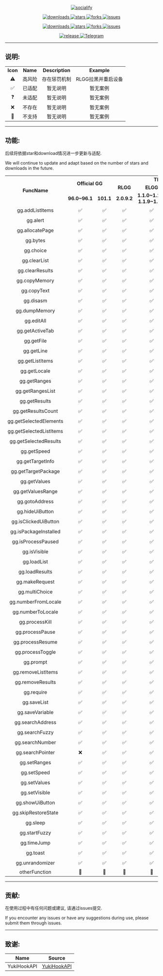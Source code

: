 <p align="center">
    <a href="https://github.com/HdShare/HookGG">
        <img src="https://socialify.git.ci/HdShare/HookGG/image?description=1&font=Rokkitt&language=1&name=1&owner=1&theme=Auto" alt="socialify"/>
    </a>
</p>

<p align="center">
    <a href="https://github.com/HdShare/HookGG/releases">
        <img src="https://img.shields.io/github/downloads/HdShare/HookGG/total?style=flat-square&label=GithubRepo&labelColor=1b1f23&color=eeeeee" alt="downloads">
    </a>
    <a href="https://github.com/HdShare/HookGG/stargazers">
        <img src="https://img.shields.io/github/stars/HdShare/HookGG?style=flat-square&label=Stars&labelColor=1b1f23&color=dfb317" alt="stars">
    </a>
    <a href="https://github.com/HdShare/HookGG/network/members">
        <img src="https://img.shields.io/github/forks/HdShare/HookGG?style=flat-square&label=Forks&labelColor=1b1f23&color=97ca00" alt="forks">
    </a>
    <a href="https://github.com/HdShare/HookGG/issues">
        <img src="https://img.shields.io/github/issues/HdShare/HookGG?style=flat-square&label=Issues&labelColor=1b1f23&color=007ec6" alt="issues">
    </a>
</p>

<p align="center">
    <a href="https://github.com/Xposed-Modules-Repo/me.hd.hookgg/releases">
        <img src="https://img.shields.io/github/downloads/Xposed-Modules-Repo/me.hd.hookgg/total?style=flat-square&label=LSPosedRepo&labelColor=f48fb1&color=eeeeee" alt="downloads">
    </a>
    <a href="https://github.com/Xposed-Modules-Repo/me.hd.hookgg/stargazers">
        <img src="https://img.shields.io/github/stars/Xposed-Modules-Repo/me.hd.hookgg?style=flat-square&label=Stars&labelColor=f48fb1&color=dfb317" alt="stars">
    </a>
    <a href="https://github.com/Xposed-Modules-Repo/me.hd.hookgg/network/members">
        <img src="https://img.shields.io/github/forks/Xposed-Modules-Repo/me.hd.hookgg?style=flat-square&label=Forks&labelColor=f48fb1&color=97ca00" alt="forks">
    </a>
    <a href="https://github.com/Xposed-Modules-Repo/me.hd.hookgg/issues">
        <img src="https://img.shields.io/github/issues/Xposed-Modules-Repo/me.hd.hookgg?style=flat-square&label=Issues&labelColor=f48fb1&color=007ec6" alt="issues">
    </a>
</p>

<p align="center">
    <a href="https://github.com/HdShare/HookGG/releases/latest">
        <img src="https://img.shields.io/github/v/release/HdShare/HookGG?style=flat-square&label=Release&labelColor=8b00c5&color=c8c8c8" alt="release">
    </a>
    <a href="https://t.me/Hd_HookGG_Chat">
        <img src="https://img.shields.io/static/v1?style=flat-square&label=Telegram&labelColor=01bfaf&message=Chat&color=099fdf" alt="Telegram">
    </a>
</p>

---

## 说明:

<table>
    <tr>
        <td colspan="1" align="center"><b>Icon</b></td>
        <td colspan="1" align="center"><b>Name</b></td>
        <td colspan="1" align="center"><b>Description</b></td>
        <td colspan="1" align="center"><b>Example</b></td>
    </tr>
    <tr>
        <td align="center">⚠️</td>
        <td align="center">高风险</td>
        <td align="center">存在惩罚机制</td>
        <td align="center">RLGG拉黑并重启设备</td>
    </tr>
    <tr>
        <td align="center">✅</td>
        <td align="center">已适配</td>
        <td align="center">暂无说明</td>
        <td align="center">暂无案例</td>
    </tr>
    <tr>
        <td align="center">❓</td>
        <td align="center">未适配</td>
        <td align="center">暂无说明</td>
        <td align="center">暂无案例</td>
    </tr>
    <tr>
        <td align="center">❌</td>
        <td align="center">不存在</td>
        <td align="center">暂无说明</td>
        <td align="center">暂无案例</td>
    </tr>
    <tr>
        <td align="center">🚫</td>
        <td align="center">不支持</td>
        <td align="center">暂无说明</td>
        <td align="center">暂无案例</td>
    </tr>
</table>

---

## 功能:

后续将依据star和download情况进一步更新与适配.

We will continue to update and adapt based on the number of stars and downloads in the future.

<table>
    <tr>
        <td rowspan="3" colspan="1" align="center"><b>FuncName</b></td>
        <td rowspan="2" colspan="2" align="center"><b>Official GG</b></td>
        <td rowspan="1" colspan="4" align="center"><b>Third-party GG</b></td>
        <td rowspan="1" colspan="1" align="center"><b>Other</b></td>
    </tr>
    <tr>
        <td colspan="1" align="center"><b>RLGG</b></td>
        <td colspan="1" align="center"><b>ELGG</b></td>
        <td colspan="1" align="center"><b>AGG</b></td>
        <td colspan="1" align="center"><b>Unknown</b></td>
    </tr>
    <tr>
        <td align="center"><b>96.0~96.1</b></td>
        <td align="center"><b>101.1</b></td>
        <td align="center"><b>2.0.9.2</b></td>
        <td align="center"><b>1.1.0~1.1.7, 1.1.9~1.2.1</b></td>
        <td align="center"><b>3.3.3~3.3.91</b></td>
        <td align="center"><b>Unknown</b></td>
    </tr>
    <tr>
        <td align="center">gg.addListItems</td>
        <td align="center">✅</td>
        <td align="center">✅</td>
        <td align="center">✅</td>
        <td align="center">✅</td>
        <td align="center">✅</td>
        <td align="center">❓</td>
    </tr>
    <tr>
        <td align="center">gg.alert</td>
        <td align="center">✅</td>
        <td align="center">✅</td>
        <td align="center">✅</td>
        <td align="center">✅</td>
        <td align="center">✅</td>
        <td align="center">❓</td>
    </tr>
    <tr>
        <td align="center">gg.allocatePage</td>
        <td align="center">✅</td>
        <td align="center">✅</td>
        <td align="center">✅</td>
        <td align="center">✅</td>
        <td align="center">✅</td>
        <td align="center">❓</td>
    </tr>
    <tr>
        <td align="center">gg.bytes</td>
        <td align="center">✅</td>
        <td align="center">✅</td>
        <td align="center">✅</td>
        <td align="center">✅</td>
        <td align="center">✅</td>
        <td align="center">❓</td>
    </tr>
    <tr>
        <td align="center">gg.choice</td>
        <td align="center">✅</td>
        <td align="center">✅</td>
        <td align="center">✅</td>
        <td align="center">✅</td>
        <td align="center">✅</td>
        <td align="center">❓</td>
    </tr>
    <tr>
        <td align="center">gg.clearList</td>
        <td align="center">✅</td>
        <td align="center">✅</td>
        <td align="center">✅</td>
        <td align="center">✅</td>
        <td align="center">✅</td>
        <td align="center">❓</td>
    </tr>
    <tr>
        <td align="center">gg.clearResults</td>
        <td align="center">✅</td>
        <td align="center">✅</td>
        <td align="center">✅</td>
        <td align="center">✅</td>
        <td align="center">✅</td>
        <td align="center">❓</td>
    </tr>
    <tr>
        <td align="center">gg.copyMemory</td>
        <td align="center">✅</td>
        <td align="center">✅</td>
        <td align="center">✅</td>
        <td align="center">✅</td>
        <td align="center">✅</td>
        <td align="center">❓</td>
    </tr>
    <tr>
        <td align="center">gg.copyText</td>
        <td align="center">✅</td>
        <td align="center">✅</td>
        <td align="center">✅</td>
        <td align="center">✅</td>
        <td align="center">✅</td>
        <td align="center">❓</td>
    </tr>
    <tr>
        <td align="center">gg.disasm</td>
        <td align="center">✅</td>
        <td align="center">✅</td>
        <td align="center">✅</td>
        <td align="center">✅</td>
        <td align="center">✅</td>
        <td align="center">❓</td>
    </tr>
    <tr>
        <td align="center">gg.dumpMemory</td>
        <td align="center">✅</td>
        <td align="center">✅</td>
        <td align="center">✅</td>
        <td align="center">✅</td>
        <td align="center">✅</td>
        <td align="center">❓</td>
    </tr>
    <tr>
        <td align="center">gg.editAll</td>
        <td align="center">✅</td>
        <td align="center">✅</td>
        <td align="center">✅</td>
        <td align="center">✅</td>
        <td align="center">✅</td>
        <td align="center">❓</td>
    </tr>
    <tr>
        <td align="center">gg.getActiveTab</td>
        <td align="center">✅</td>
        <td align="center">✅</td>
        <td align="center">✅</td>
        <td align="center">✅</td>
        <td align="center">✅</td>
        <td align="center">❓</td>
    </tr>
    <tr>
        <td align="center">gg.getFile</td>
        <td align="center">✅</td>
        <td align="center">✅</td>
        <td align="center">✅</td>
        <td align="center">✅</td>
        <td align="center">✅</td>
        <td align="center">❓</td>
    </tr>
    <tr>
        <td align="center">gg.getLine</td>
        <td align="center">✅</td>
        <td align="center">✅</td>
        <td align="center">✅</td>
        <td align="center">✅</td>
        <td align="center">✅</td>
        <td align="center">❓</td>
    </tr>
    <tr>
        <td align="center">gg.getListItems</td>
        <td align="center">✅</td>
        <td align="center">✅</td>
        <td align="center">✅</td>
        <td align="center">✅</td>
        <td align="center">✅</td>
        <td align="center">❓</td>
    </tr>
    <tr>
        <td align="center">gg.getLocale</td>
        <td align="center">✅</td>
        <td align="center">✅</td>
        <td align="center">✅</td>
        <td align="center">✅</td>
        <td align="center">✅</td>
        <td align="center">❓</td>
    </tr>
    <tr>
        <td align="center">gg.getRanges</td>
        <td align="center">✅</td>
        <td align="center">✅</td>
        <td align="center">✅</td>
        <td align="center">✅</td>
        <td align="center">✅</td>
        <td align="center">❓</td>
    </tr>
    <tr>
        <td align="center">gg.getRangesList</td>
        <td align="center">✅</td>
        <td align="center">✅</td>
        <td align="center">✅</td>
        <td align="center">✅</td>
        <td align="center">✅</td>
        <td align="center">❓</td>
    </tr>
    <tr>
        <td align="center">gg.getResults</td>
        <td align="center">✅</td>
        <td align="center">✅</td>
        <td align="center">✅</td>
        <td align="center">✅</td>
        <td align="center">✅</td>
        <td align="center">❓</td>
    </tr>
    <tr>
        <td align="center">gg.getResultsCount</td>
        <td align="center">✅</td>
        <td align="center">✅</td>
        <td align="center">✅</td>
        <td align="center">✅</td>
        <td align="center">✅</td>
        <td align="center">❓</td>
    </tr>
    <tr>
        <td align="center">gg.getSelectedElements</td>
        <td align="center">✅</td>
        <td align="center">✅</td>
        <td align="center">✅</td>
        <td align="center">✅</td>
        <td align="center">✅</td>
        <td align="center">❓</td>
    </tr>
    <tr>
        <td align="center">gg.getSelectedListItems</td>
        <td align="center">✅</td>
        <td align="center">✅</td>
        <td align="center">✅</td>
        <td align="center">✅</td>
        <td align="center">✅</td>
        <td align="center">❓</td>
    </tr>
    <tr>
        <td align="center">gg.getSelectedResults</td>
        <td align="center">✅</td>
        <td align="center">✅</td>
        <td align="center">✅</td>
        <td align="center">✅</td>
        <td align="center">✅</td>
        <td align="center">❓</td>
    </tr>
    <tr>
        <td align="center">gg.getSpeed</td>
        <td align="center">✅</td>
        <td align="center">✅</td>
        <td align="center">✅</td>
        <td align="center">✅</td>
        <td align="center">✅</td>
        <td align="center">❓</td>
    </tr>
    <tr>
        <td align="center">gg.getTargetInfo</td>
        <td align="center">✅</td>
        <td align="center">✅</td>
        <td align="center">✅</td>
        <td align="center">✅</td>
        <td align="center">✅</td>
        <td align="center">❓</td>
    </tr>
    <tr>
        <td align="center">gg.getTargetPackage</td>
        <td align="center">✅</td>
        <td align="center">✅</td>
        <td align="center">✅</td>
        <td align="center">✅</td>
        <td align="center">✅</td>
        <td align="center">❓</td>
    </tr>
    <tr>
        <td align="center">gg.getValues</td>
        <td align="center">✅</td>
        <td align="center">✅</td>
        <td align="center">✅</td>
        <td align="center">✅</td>
        <td align="center">✅</td>
        <td align="center">❓</td>
    </tr>
    <tr>
        <td align="center">gg.getValuesRange</td>
        <td align="center">✅</td>
        <td align="center">✅</td>
        <td align="center">✅</td>
        <td align="center">✅</td>
        <td align="center">✅</td>
        <td align="center">❓</td>
    </tr>
    <tr>
        <td align="center">gg.gotoAddress</td>
        <td align="center">✅</td>
        <td align="center">✅</td>
        <td align="center">✅</td>
        <td align="center">✅</td>
        <td align="center">✅</td>
        <td align="center">❓</td>
    </tr>
    <tr>
        <td align="center">gg.hideUiButton</td>
        <td align="center">✅</td>
        <td align="center">✅</td>
        <td align="center">✅</td>
        <td align="center">✅</td>
        <td align="center">✅</td>
        <td align="center">❓</td>
    </tr>
    <tr>
        <td align="center">gg.isClickedUiButton</td>
        <td align="center">✅</td>
        <td align="center">✅</td>
        <td align="center">✅</td>
        <td align="center">✅</td>
        <td align="center">✅</td>
        <td align="center">❓</td>
    </tr>
    <tr>
        <td align="center">gg.isPackageInstalled</td>
        <td align="center">✅</td>
        <td align="center">✅</td>
        <td align="center">✅</td>
        <td align="center">✅</td>
        <td align="center">✅</td>
        <td align="center">❓</td>
    </tr>
    <tr>
        <td align="center">gg.isProcessPaused</td>
        <td align="center">✅</td>
        <td align="center">✅</td>
        <td align="center">✅</td>
        <td align="center">✅</td>
        <td align="center">✅</td>
        <td align="center">❓</td>
    </tr>
    <tr>
        <td align="center">gg.isVisible</td>
        <td align="center">✅</td>
        <td align="center">✅</td>
        <td align="center">✅</td>
        <td align="center">✅</td>
        <td align="center">✅</td>
        <td align="center">❓</td>
    </tr>
    <tr>
        <td align="center">gg.loadList</td>
        <td align="center">✅</td>
        <td align="center">✅</td>
        <td align="center">✅</td>
        <td align="center">✅</td>
        <td align="center">✅</td>
        <td align="center">❓</td>
    </tr>
    <tr>
        <td align="center">gg.loadResults</td>
        <td align="center">✅</td>
        <td align="center">✅</td>
        <td align="center">✅</td>
        <td align="center">✅</td>
        <td align="center">✅</td>
        <td align="center">❓</td>
    </tr>
    <tr>
        <td align="center">gg.makeRequest</td>
        <td align="center">✅</td>
        <td align="center">✅</td>
        <td align="center">✅</td>
        <td align="center">✅</td>
        <td align="center">✅</td>
        <td align="center">❓</td>
    </tr>
    <tr>
        <td align="center">gg.multiChoice</td>
        <td align="center">✅</td>
        <td align="center">✅</td>
        <td align="center">✅</td>
        <td align="center">✅</td>
        <td align="center">✅</td>
        <td align="center">❓</td>
    </tr>
    <tr>
        <td align="center">gg.numberFromLocale</td>
        <td align="center">✅</td>
        <td align="center">✅</td>
        <td align="center">✅</td>
        <td align="center">✅</td>
        <td align="center">✅</td>
        <td align="center">❓</td>
    </tr>
    <tr>
        <td align="center">gg.numberToLocale</td>
        <td align="center">✅</td>
        <td align="center">✅</td>
        <td align="center">✅</td>
        <td align="center">✅</td>
        <td align="center">✅</td>
        <td align="center">❓</td>
    </tr>
    <tr>
        <td align="center">gg.processKill</td>
        <td align="center">✅</td>
        <td align="center">✅</td>
        <td align="center">✅</td>
        <td align="center">✅</td>
        <td align="center">✅</td>
        <td align="center">❓</td>
    </tr>
    <tr>
        <td align="center">gg.processPause</td>
        <td align="center">✅</td>
        <td align="center">✅</td>
        <td align="center">✅</td>
        <td align="center">✅</td>
        <td align="center">✅</td>
        <td align="center">❓</td>
    </tr>
    <tr>
        <td align="center">gg.processResume</td>
        <td align="center">✅</td>
        <td align="center">✅</td>
        <td align="center">✅</td>
        <td align="center">✅</td>
        <td align="center">✅</td>
        <td align="center">❓</td>
    </tr>
    <tr>
        <td align="center">gg.processToggle</td>
        <td align="center">✅</td>
        <td align="center">✅</td>
        <td align="center">✅</td>
        <td align="center">✅</td>
        <td align="center">✅</td>
        <td align="center">❓</td>
    </tr>
    <tr>
        <td align="center">gg.prompt</td>
        <td align="center">✅</td>
        <td align="center">✅</td>
        <td align="center">✅</td>
        <td align="center">✅</td>
        <td align="center">✅</td>
        <td align="center">❓</td>
    </tr>
    <tr>
        <td align="center">gg.removeListItems</td>
        <td align="center">✅</td>
        <td align="center">✅</td>
        <td align="center">✅</td>
        <td align="center">✅</td>
        <td align="center">✅</td>
        <td align="center">❓</td>
    </tr>
    <tr>
        <td align="center">gg.removeResults</td>
        <td align="center">✅</td>
        <td align="center">✅</td>
        <td align="center">✅</td>
        <td align="center">✅</td>
        <td align="center">✅</td>
        <td align="center">❓</td>
    </tr>
    <tr>
        <td align="center">gg.require</td>
        <td align="center">✅</td>
        <td align="center">✅</td>
        <td align="center">✅</td>
        <td align="center">✅</td>
        <td align="center">✅</td>
        <td align="center">❓</td>
    </tr>
    <tr>
        <td align="center">gg.saveList</td>
        <td align="center">✅</td>
        <td align="center">✅</td>
        <td align="center">✅</td>
        <td align="center">✅</td>
        <td align="center">✅</td>
        <td align="center">❓</td>
    </tr>
    <tr>
        <td align="center">gg.saveVariable</td>
        <td align="center">✅</td>
        <td align="center">✅</td>
        <td align="center">✅</td>
        <td align="center">✅</td>
        <td align="center">✅</td>
        <td align="center">❓</td>
    </tr>
    <tr>
        <td align="center">gg.searchAddress</td>
        <td align="center">✅</td>
        <td align="center">✅</td>
        <td align="center">✅</td>
        <td align="center">✅</td>
        <td align="center">✅</td>
        <td align="center">❓</td>
    </tr>
    <tr>
        <td align="center">gg.searchFuzzy</td>
        <td align="center">✅</td>
        <td align="center">✅</td>
        <td align="center">✅</td>
        <td align="center">✅</td>
        <td align="center">✅</td>
        <td align="center">❓</td>
    </tr>
    <tr>
        <td align="center">gg.searchNumber</td>
        <td align="center">✅</td>
        <td align="center">✅</td>
        <td align="center">✅</td>
        <td align="center">✅</td>
        <td align="center">✅</td>
        <td align="center">❓</td>
    </tr>
    <tr>
        <td align="center">gg.searchPointer</td>
        <td align="center">❌</td>
        <td align="center">✅</td>
        <td align="center">✅</td>
        <td align="center">✅</td>
        <td align="center">❌</td>
        <td align="center">❓</td>
    </tr>
    <tr>
        <td align="center">gg.setRanges</td>
        <td align="center">✅</td>
        <td align="center">✅</td>
        <td align="center">✅</td>
        <td align="center">✅</td>
        <td align="center">✅</td>
        <td align="center">❓</td>
    </tr>
    <tr>
        <td align="center">gg.setSpeed</td>
        <td align="center">✅</td>
        <td align="center">✅</td>
        <td align="center">✅</td>
        <td align="center">✅</td>
        <td align="center">✅</td>
        <td align="center">❓</td>
    </tr>
    <tr>
        <td align="center">gg.setValues</td>
        <td align="center">✅</td>
        <td align="center">✅</td>
        <td align="center">✅</td>
        <td align="center">✅</td>
        <td align="center">✅</td>
        <td align="center">❓</td>
    </tr>
    <tr>
        <td align="center">gg.setVisible</td>
        <td align="center">✅</td>
        <td align="center">✅</td>
        <td align="center">✅</td>
        <td align="center">✅</td>
        <td align="center">✅</td>
        <td align="center">❓</td>
    </tr>
    <tr>
        <td align="center">gg.showUiButton</td>
        <td align="center">✅</td>
        <td align="center">✅</td>
        <td align="center">✅</td>
        <td align="center">✅</td>
        <td align="center">✅</td>
        <td align="center">❓</td>
    </tr>
    <tr>
        <td align="center">gg.skipRestoreState</td>
        <td align="center">✅</td>
        <td align="center">✅</td>
        <td align="center">✅</td>
        <td align="center">✅</td>
        <td align="center">✅</td>
        <td align="center">❓</td>
    </tr>
    <tr>
        <td align="center">gg.sleep</td>
        <td align="center">✅</td>
        <td align="center">✅</td>
        <td align="center">✅</td>
        <td align="center">✅</td>
        <td align="center">✅</td>
        <td align="center">❓</td>
    </tr>
    <tr>
        <td align="center">gg.startFuzzy</td>
        <td align="center">✅</td>
        <td align="center">✅</td>
        <td align="center">✅</td>
        <td align="center">✅</td>
        <td align="center">✅</td>
        <td align="center">❓</td>
    </tr>
    <tr>
        <td align="center">gg.timeJump</td>
        <td align="center">✅</td>
        <td align="center">✅</td>
        <td align="center">✅</td>
        <td align="center">✅</td>
        <td align="center">✅</td>
        <td align="center">❓</td>
    </tr>
    <tr>
        <td align="center">gg.toast</td>
        <td align="center">✅</td>
        <td align="center">✅</td>
        <td align="center">✅</td>
        <td align="center">✅</td>
        <td align="center">✅</td>
        <td align="center">❓</td>
    </tr>
    <tr>
        <td align="center">gg.unrandomizer</td>
        <td align="center">✅</td>
        <td align="center">✅</td>
        <td align="center">✅</td>
        <td align="center">✅</td>
        <td align="center">✅</td>
        <td align="center">❓</td>
    </tr>
    <tr>
        <td align="center">otherFunction</td>
        <td align="center">🚫</td>
        <td align="center">🚫</td>
        <td align="center">🚫</td>
        <td align="center">🚫</td>
        <td align="center">🚫</td>
        <td align="center">🚫</td>
    </tr>
</table>

---

## 贡献:

在使用过程中有任何问题或建议, 请通过issues提交.

If you encounter any issues or have any suggestions during use, please submit them through issues.

---

## 致谢:

| Name        | Source                                                    |
|-------------|-----------------------------------------------------------|
| YukiHookAPI | [YukiHookAPI](https://github.com/HighCapable/YukiHookAPI) |

